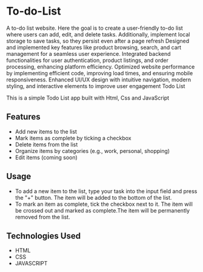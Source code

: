 # To-do-List

A to-do list website. Here the goal is to create a user-friendly to-do list where users can add, edit, and delete tasks. Additionally, implement local storage to save tasks, so they persist even after a page refresh
Designed and implemented key features like product browsing, search, and cart management for a seamless user experience. 
Integrated backend functionalities for user authentication, product listings, and order processing, enhancing platform efficiency. 
Optimized website performance by implementing efficient code, improving load times, and ensuring mobile responsiveness. 
Enhanced UI/UX design with intuitive navigation, modern styling, and interactive elements to improve user engagement
Todo List 

This is a simple Todo List app built with Html, Css and JavaScript 

## Features

- Add new items to the list
- Mark items as complete by ticking a checkbox
- Delete items from the list
- Organize items by categories (e.g., work, personal, shopping)
- Edit items (coming soon)

## Usage

- To add a new item to the list, type your task into the input field and press the "+" button. The item will be added to the bottom of the list.
- To mark an item as complete, tick the checkbox next to it. The item will be crossed out and marked as complete.The item will be permanently removed from the list.

## Technologies Used

- HTML
- CSS
- JAVASCRIPT 
